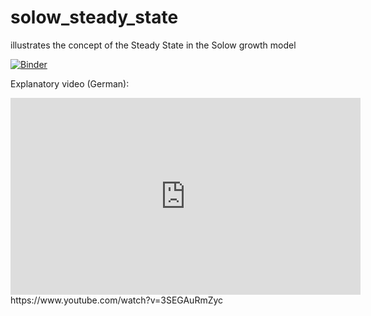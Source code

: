 # solow_steady_state
illustrates the concept of the Steady State in the Solow growth model

[![Binder](https://mybinder.org/badge_logo.svg)](https://mybinder.org/v2/gh/knutniemann/solow_steady_state/HEAD)

Explanatory video (German): 
<iframe width="560" height="315" src="https://www.youtube.com/embed/3SEGAuRmZyc" frameborder="0" allow="accelerometer; autoplay; clipboard-write; encrypted-media; gyroscope; picture-in-picture" allowfullscreen></iframe>
https://www.youtube.com/watch?v=3SEGAuRmZyc
